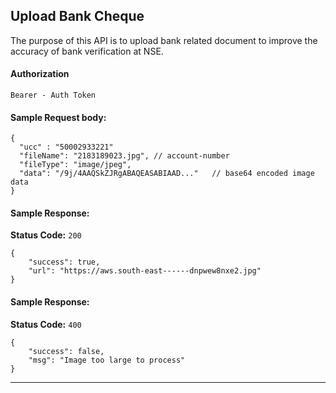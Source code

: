 ## Upload Bank Cheque 

The purpose of this API is to upload bank related document to improve the accuracy of bank verification at NSE.

#### Authorization
```
Bearer - Auth Token
```

#### Sample Request body:
```
{
  "ucc" : "50002933221"
  "fileName": "2183189023.jpg", // account-number
  "fileType": "image/jpeg",
  "data": "/9j/4AAQSkZJRgABAQEASABIAAD..."   // base64 encoded image data
}
```

#### Sample Response:
**Status Code:** `200`
```
{
    "success": true,
    "url": "https://aws.south-east------dnpwew8nxe2.jpg"
}
```

#### Sample Response:
**Status Code:** `400`
```
{
    "success": false,
    "msg": "Image too large to process"
}
```

---